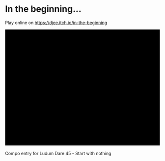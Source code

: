 # In the beginning...

Play online on https://djee.itch.io/in-the-beginning

![](begin_teaser.gif)

Compo entry for Ludum Dare 45 - Start with nothing
